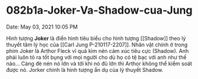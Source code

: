 # 082b1a-Joker-Va-Shadow-cua-Jung

Date: May 03, 2021 10:05 PM

Hình tượng **Joker** là điển hình tiêu biểu cho hình tượng [[Shadow]] theo lý thuyết tâm lý học của [[Carl Jung P-210117-2207]]. Nhân vật chính ở trong phim Joker là Arthor Fleck vì quá kìm nén cảm xúc tiêu cực (Shadow). Anh phải luôn tỏ ra tốt bụng với mọi người cho dù họ có tệ bạc với anh như thế nào... Càng đè nén nó lớn và tới khi nó đủ lớn thì Arthor không thể kiểm soát được nó. Jorker chính là hình tượng ẩn dụ của lý thuyết Shadow.